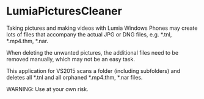 # LumiaPicturesCleaner

Taking pictures and making videos with Lumia Windows Phones may create lots of files that accompany the actual JPG or DNG files, e.g. *.tnl, *.mp4.thm, *.nar.

When deleting the unwanted pictures, the additional files need to be removed manually, which may not be an easy task.

This application for VS2015 scans a folder (including subfolders) and deletes all *.tnl and all orphaned *.mp4.thm, *.nar files.

WARNING: Use at your own risk.
